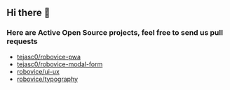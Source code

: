 ## Hi there 👋


### Here are Active Open Source projects, feel free to send us pull requests

- <a href="https://github.com/tejasc0/robovice-pwa" target="_blank">tejasc0/robovice-pwa</a><br>
- <a href="https://github.com/tejasc0/robovice-modal-form" target="_blank">tejasc0/robovice-modal-form</a><br>
- <a href="https://github.com/robovice/ui-ux" target="_blank">robovice/ui-ux</a><br>
- <a href="https://github.com/robovice/typography" target="_blank">robovice/typography</a><br>
